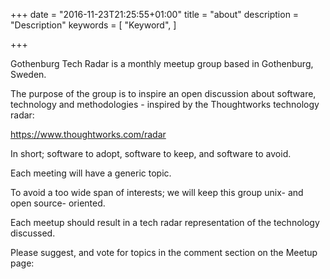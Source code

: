 +++
date = "2016-11-23T21:25:55+01:00"
title = "about"
description = "Description"
keywords = [
  "Keyword",
]

+++

Gothenburg Tech Radar is a monthly meetup group based in Gothenburg, Sweden.

The purpose of the group is to inspire an open discussion about software, technology and methodologies - inspired by the Thoughtworks technology radar:

https://www.thoughtworks.com/radar

In short; software to adopt, software to keep, and software to avoid. 
 
Each meeting will have a generic topic.


To avoid a too wide span of interests; we will keep this group unix- and open source- oriented. 

Each meetup should result in a tech radar representation of the technology discussed.

Please suggest, and vote for topics in the comment section on the Meetup page:

<LINK>


